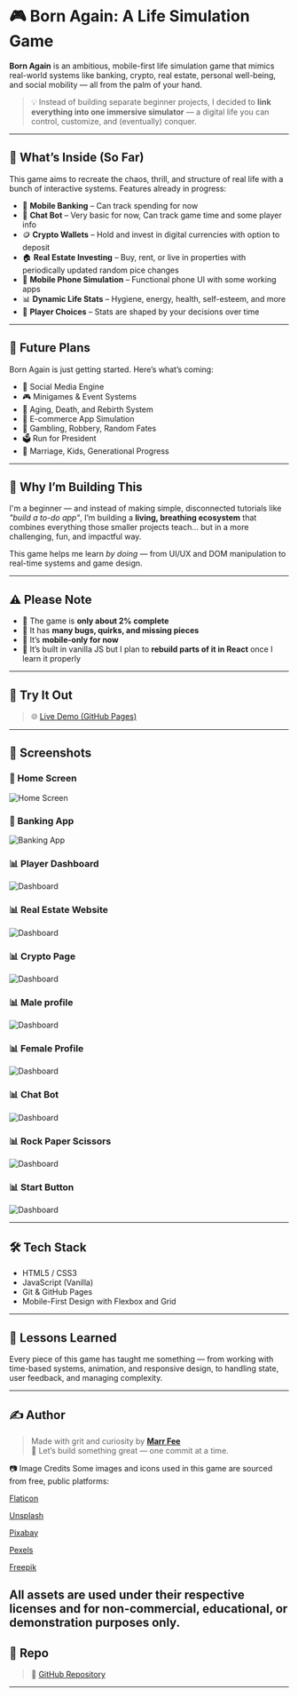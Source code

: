 # 🎮 Born Again: A Life Simulation Game

**Born Again** is an ambitious, mobile-first life simulation game that mimics real-world systems like banking, crypto, real estate, personal well-being, and social mobility — all from the palm of your hand.

> 💡 Instead of building separate beginner projects, I decided to **link everything into one immersive simulator** — a digital life you can control, customize, and (eventually) conquer.

---

## 📱 What’s Inside (So Far)

This game aims to recreate the chaos, thrill, and structure of real life with a bunch of interactive systems. Features already in progress:

- 🏦 **Mobile Banking** – Can track spending for now
- 🏦 **Chat Bot** – Very basic for now, Can track game time and some player info
- 🪙 **Crypto Wallets** – Hold and invest in digital currencies with option to deposit 
- 🏠 **Real Estate Investing** – Buy, rent, or live in properties with periodically updated random pice changes
- 📱 **Mobile Phone Simulation** – Functional phone UI with some working apps
- 📊 **Dynamic Life Stats** – Hygiene, energy, health, self-esteem, and more
- 🧠 **Player Choices** – Stats are shaped by your decisions over time

---

## 🔮 Future Plans

Born Again is just getting started. Here’s what’s coming:

- 💬 Social Media Engine
- 🎮 Minigames & Event Systems
- 🧬 Aging, Death, and Rebirth System
- 🛒 E-commerce App Simulation
- 🎲 Gambling, Robbery, Random Fates
- 🗳️ Run for President
- 💍 Marriage, Kids, Generational Progress

---

## 🌱 Why I’m Building This

I'm a beginner — and instead of making simple, disconnected tutorials like *"build a to-do app"*, I’m building a **living, breathing ecosystem** that combines everything those smaller projects teach... but in a more challenging, fun, and impactful way.

This game helps me learn *by doing* — from UI/UX and DOM manipulation to real-time systems and game design.

---

## ⚠️ Please Note

- 🐣 The game is **only about 2% complete**
- 🐛 It has **many bugs, quirks, and missing pieces**
- 🎨 It’s **mobile-only for now**
- 🔧 It’s built in vanilla JS but I plan to **rebuild parts of it in React** once I learn it properly

---

## 🚀 Try It Out

> 🌐 [Live Demo (GitHub Pages)]( https://marr-fee.github.io/life-simulator-project-2/)

---

## 📸 Screenshots

### 📱 Home Screen
![Home Screen](screenshots/main-menu.jpg)

### 🏦 Banking App
![Banking App](screenshots/bank-app.jpg)

### 📊 Player Dashboard
![Dashboard](screenshots/player-dashboard.jpg)

### 📊 Real Estate Website
![Dashboard](screenshots/real-estate-website.jpg)

### 📊 Crypto Page
![Dashboard](screenshots/crypto-page.jpg)

### 📊 Male profile
![Dashboard](screenshots/male-profile.jpg)

### 📊 Female Profile
![Dashboard](screenshots/femalle-profile.jpg)

### 📊 Chat Bot
![Dashboard](screenshots/chat-bot.jpg)

### 📊 Rock Paper Scissors
![Dashboard](screenshots/rock-paper-scissors.jpg)

### 📊 Start Button
![Dashboard](screenshots/start-button.jpg)

---

## 🛠️ Tech Stack

- HTML5 / CSS3
- JavaScript (Vanilla)
- Git & GitHub Pages
- Mobile-First Design with Flexbox and Grid

---

## 🧠 Lessons Learned

Every piece of this game has taught me something — from working with time-based systems, animation, and responsive design, to handling state, user feedback, and managing complexity.

---

## ✍️ Author

> Made with grit and curiosity by **[Marr Fee](https://github.com/marr-fee)**  
> 💌 Let’s build something great — one commit at a time.


📷 Image Credits
Some images and icons used in this game are sourced from free, public platforms:

[Flaticon](https://www.flaticon.com/)

[Unsplash](https://unsplash.com/)

[Pixabay](https://pixabay.com/)

[Pexels](https://www.pexels.com/)

[Freepik](https://www.freepik.com/)

All assets are used under their respective licenses and for non-commercial, educational, or demonstration purposes only.
---

## 📁 Repo

> 🔗 [GitHub Repository](https://github.com/marr-fee/life-simulator-project-2.git)

---


